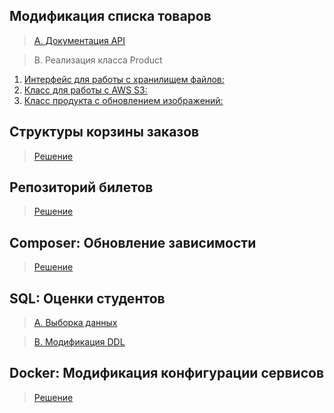 ## Модификация списка товаров
> [A. Документация API](./1/Market/Documentation/API.md)

> B. Реализация класса Product
1. [Интерфейс для работы с хранилищем файлов:](./1/Market/src/FileStorage/FileStorageInterface.php)
2. [Класс для работы с AWS S3:](./1/Market/src/FileStorage/AwsS3Storage.php)
3. [Класс продукта с обновлением изображений:](./1/Market/Product.php)

## Структуры корзины заказов
> [Решение](./2/Cart)

## Репозиторий билетов
> [Решение](./3/Ticket/index.php)

## Composer: Обновление зависимости
> [Решение](./4/README.md)

## SQL: Оценки студентов
> [A. Выборка данных](./5/SQL.md)

> [B. Модификация DDL](./5/DDl.md)

## Docker: Модификация конфигурации сервисов
> [Решение](./6/README.md)
